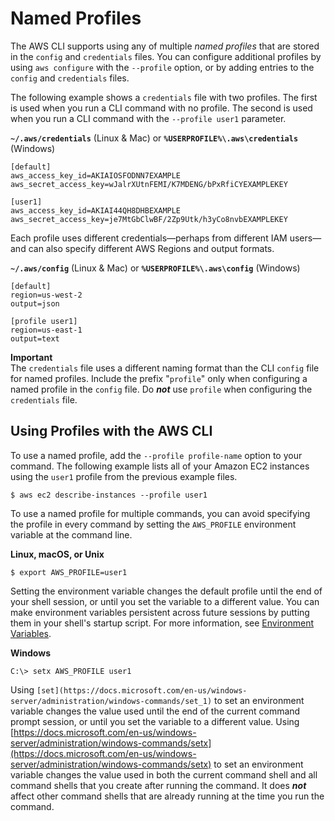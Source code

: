 # Named Profiles<a name="cli-configure-profiles"></a>

 The AWS CLI supports using any of multiple *named profiles* that are stored in the `config` and `credentials` files\. You can configure additional profiles by using `aws configure` with the `--profile` option, or by adding entries to the `config` and `credentials` files\. 

The following example shows a `credentials` file with two profiles\. The first is used when you run a CLI command with no profile\. The second is used when you run a CLI command with the `--profile user1` parameter\.

**`~/.aws/credentials`** \(Linux & Mac\) or **`%USERPROFILE%\.aws\credentials`** \(Windows\)

```
[default]
aws_access_key_id=AKIAIOSFODNN7EXAMPLE
aws_secret_access_key=wJalrXUtnFEMI/K7MDENG/bPxRfiCYEXAMPLEKEY

[user1]
aws_access_key_id=AKIAI44QH8DHBEXAMPLE
aws_secret_access_key=je7MtGbClwBF/2Zp9Utk/h3yCo8nvbEXAMPLEKEY
```

Each profile uses different credentials—perhaps from different IAM users—and can also specify different AWS Regions and output formats\.

**`~/.aws/config`** \(Linux & Mac\) or **`%USERPROFILE%\.aws\config`** \(Windows\)

```
[default]
region=us-west-2
output=json

[profile user1]
region=us-east-1
output=text
```

**Important**  
The `credentials` file uses a different naming format than the CLI `config` file for named profiles\. Include the prefix "`profile`" only when configuring a named profile in the `config` file\. Do ***not*** use `profile` when configuring the `credentials` file\.

## Using Profiles with the AWS CLI<a name="using-profiles"></a>

To use a named profile, add the `--profile profile-name` option to your command\. The following example lists all of your Amazon EC2 instances using the `user1` profile from the previous example files\.

```
$ aws ec2 describe-instances --profile user1
```

To use a named profile for multiple commands, you can avoid specifying the profile in every command by setting the `AWS_PROFILE` environment variable at the command line\.

**Linux, macOS, or Unix**

```
$ export AWS_PROFILE=user1
```

Setting the environment variable changes the default profile until the end of your shell session, or until you set the variable to a different value\. You can make environment variables persistent across future sessions by putting them in your shell's startup script\. For more information, see [Environment Variables](cli-configure-envvars.md)\.

**Windows**

```
C:\> setx AWS_PROFILE user1
```

Using `[set](https://docs.microsoft.com/en-us/windows-server/administration/windows-commands/set_1)` to set an environment variable changes the value used until the end of the current command prompt session, or until you set the variable to a different value\. Using [https://docs.microsoft.com/en-us/windows-server/administration/windows-commands/setx](https://docs.microsoft.com/en-us/windows-server/administration/windows-commands/setx) to set an environment variable changes the value used in both the current command shell and all command shells that you create after running the command\. It does ***not*** affect other command shells that are already running at the time you run the command\.
